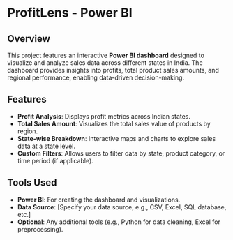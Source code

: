 # ProfitLens - Power BI

## Overview
This project features an interactive **Power BI dashboard** designed to visualize and analyze sales data across different states in India. The dashboard provides insights into profits, total product sales amounts, and regional performance, enabling data-driven decision-making.

## Features
- **Profit Analysis**: Displays profit metrics across Indian states.
- **Total Sales Amount**: Visualizes the total sales value of products by region.
- **State-wise Breakdown**: Interactive maps and charts to explore sales data at a state level.
- **Custom Filters**: Allows users to filter data by state, product category, or time period (if applicable).

## Tools Used
- **Power BI**: For creating the dashboard and visualizations.
- **Data Source**: [Specify your data source, e.g., CSV, Excel, SQL database, etc.]
- **Optional**: Any additional tools (e.g., Python for data cleaning, Excel for preprocessing).

